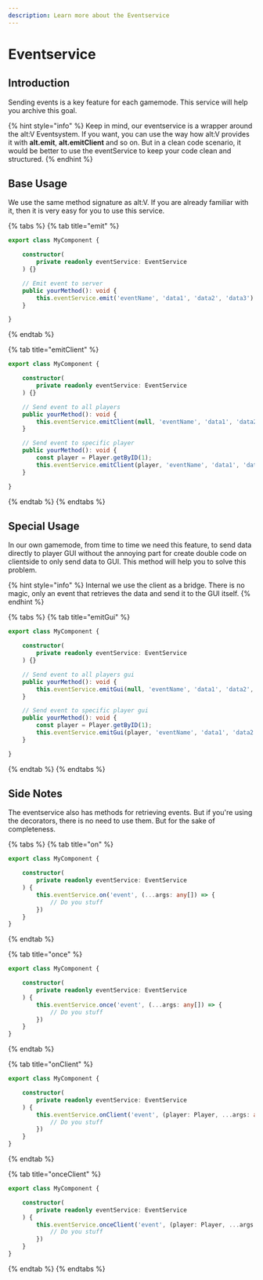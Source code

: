 ```yaml
---
description: Learn more about the Eventservice
---
```


# Eventservice

## Introduction

Sending events is a key feature for each gamemode. This service will help you archive this goal.

{% hint style="info" %}
Keep in mind, our eventservice is a wrapper around the alt:V Eventsystem. If you want, you can use the way how alt:V provides it with **alt.emit**, **alt.emitClient** and so on. But in a clean code scenario, it would be better to use the eventService to keep your code clean and structured.
{% endhint %}

## Base Usage

We use the same method signature as alt:V. If you are already familiar with it, then it is very easy for you to use this service.

{% tabs %}
{% tab title="emit" %}
```typescript
export class MyComponent {

    constructor(
        private readonly eventService: EventService
    ) {}

    // Emit event to server
    public yourMethod(): void {
        this.eventService.emit('eventName', 'data1', 'data2', 'data3')
    }

}
```
{% endtab %}

{% tab title="emitClient" %}
```typescript
export class MyComponent {

    constructor(
        private readonly eventService: EventService
    ) {}

    // Send event to all players
    public yourMethod(): void {
        this.eventService.emitClient(null, 'eventName', 'data1', 'data2', 'data3')
    }

    // Send event to specific player
    public yourMethod(): void {
        const player = Player.getByID(1);
        this.eventService.emitClient(player, 'eventName', 'data1', 'data2')
    }

}
```
{% endtab %}
{% endtabs %}

## Special Usage

In our own gamemode, from time to time we need this feature, to send data directly to player GUI without the annoying part for create double code on clientside to only send data to GUI. This method will help you to solve this problem.

{% hint style="info" %}
Internal we use the client as a bridge. There is no magic, only an event that retrieves the data and send it to the GUI itself.
{% endhint %}

{% tabs %}
{% tab title="emitGui" %}
```typescript
export class MyComponent {

    constructor(
        private readonly eventService: EventService
    ) {}

    // Send event to all players gui
    public yourMethod(): void {
        this.eventService.emitGui(null, 'eventName', 'data1', 'data2', 'data3')
    }

    // Send event to specific player gui
    public yourMethod(): void {
        const player = Player.getByID(1);
        this.eventService.emitGui(player, 'eventName', 'data1', 'data2')
    }

}
```
{% endtab %}
{% endtabs %}

## Side Notes

The eventservice also has methods for retrieving events. But if you're using the decorators, there is no need to use them. But for the sake of completeness.

{% tabs %}
{% tab title="on" %}
```typescript
export class MyComponent {

    constructor(
        private readonly eventService: EventService
    ) {
        this.eventService.on('event', (...args: any[]) => {
            // Do you stuff
        })
    }
}
```
{% endtab %}

{% tab title="once" %}
```typescript
export class MyComponent {

    constructor(
        private readonly eventService: EventService
    ) {
        this.eventService.once('event', (...args: any[]) => {
            // Do you stuff
        })
    }
}
```
{% endtab %}

{% tab title="onClient" %}
```typescript
export class MyComponent {

    constructor(
        private readonly eventService: EventService
    ) {
        this.eventService.onClient('event', (player: Player, ...args: any[]) => {
            // Do you stuff
        })
    }
}
```
{% endtab %}

{% tab title="onceClient" %}
```typescript
export class MyComponent {

    constructor(
        private readonly eventService: EventService
    ) {
        this.eventService.onceClient('event', (player: Player, ...args: any[]) => {
            // Do you stuff
        })
    }
}
```
{% endtab %}
{% endtabs %}

